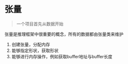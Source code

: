 # 张量

> 一个项目首先从数据开始

张量是推理框架中很重要的概念，所有的数据都由张量类来维护

1. 创建张量，分配内存
2. 能够指定形状，获取形状
3. 能够进行内存操作，例如获取buffer地址与buffer长度